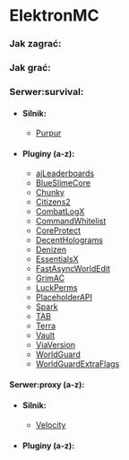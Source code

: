 # ElektronMC

### Jak zagrać:

### Jak grać:

### Serwer:survival:
- #### Silnik:
  - [Purpur](https://purpurmc.org/)

- #### Pluginy  (a-z):
  - [ajLeaderboards](https://github.com/ajgeiss0702/ajLeaderboards)
  - [BlueSlimeCore](https://github.com/SirBlobman/BlueSlimeCore)
  - [Chunky](https://github.com/pop4959/Chunky)
  - [Citizens2](https://github.com/CitizensDev/Citizens2)
  - [CombatLogX](https://github.com/SirBlobman/CombatLogX)
  - [CommandWhitelist](https://github.com/YouHaveTrouble/CommandWhitelist)
  - [CoreProtect](https://github.com/PlayPro/CoreProtect)
  - [DecentHolograms](https://github.com/DecentSoftware-eu/DecentHolograms)
  - [Denizen](https://github.com/DenizenScript/Denizen)
  - [EssentialsX](https://github.com/EssentialsX/Essentials/)
  - [FastAsyncWorldEdit](https://github.com/IntellectualSites/FastAsyncWorldEdit)
  - [GrimAC](https://github.com/GrimAnticheat/Grim)
  - [LuckPerms](https://github.com/LuckPerms/LuckPerms)
  - [PlaceholderAPI](https://github.com/PlaceholderAPI/PlaceholderAPI)
  - [Spark](https://github.com/lucko/spark)
  - [TAB](https://github.com/NEZNAMY/TAB)
  - [Terra](https://github.com/PolyhedralDev/Terra)
  - [Vault](https://github.com/milkbowl/Vault)
  - [ViaVersion](https://github.com/ViaVersion/ViaVersion)
  - [WorldGuard](https://github.com/EngineHub/WorldGuard)
  - [WorldGuardExtraFlags](https://github.com/aromaa/WorldGuardExtraFlags)

#### Serwer:proxy (a-z):
- #### Silnik:
  - [Velocity](https://papermc.io/software/velocity)

- #### Pluginy  (a-z):
